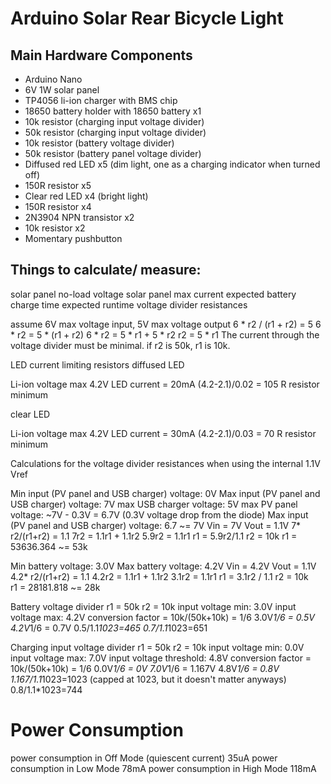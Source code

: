 # Arduino Solar Rear Bicycle Light 
## Main Hardware Components
- Arduino Nano
- 6V 1W solar panel 
- TP4056 li-ion charger with BMS chip 
- 18650 battery holder with 18650 battery x1  
- 10k resistor (charging input voltage divider)
- 50k resistor (charging input voltage divider) 
- 10k resistor (battery voltage divider)
- 50k resistor (battery panel voltage divider) 
- Diffused red LED x5 (dim light, one as a charging indicator when turned off)
- 150R resistor x5
- Clear red LED x4 (bright light) 
- 150R resistor x4
- 2N3904 NPN transistor x2
- 10k resistor x2
- Momentary pushbutton 

## Things to calculate/ measure: 
solar panel no-load voltage 
solar panel max current
expected battery charge time 
expected runtime 
voltage divider resistances 

assume 6V max voltage input, 5V max voltage output 
6 * r2 / (r1 + r2) = 5 
6 * r2 = 5 * (r1 + r2)
6 * r2 = 5 * r1 + 5 * r2 
r2 = 5 * r1 
The current through the voltage divider must be minimal. 
if r2 is 50k, r1 is 10k.

LED current limiting resistors 
diffused LED 

Li-ion voltage max 4.2V 
LED current = 20mA
(4.2-2.1)/0.02 = 105 R resistor minimum

clear LED

Li-ion voltage max 4.2V 
LED current = 30mA
(4.2-2.1)/0.03 = 70 R resistor minimum

Calculations for the voltage divider resistances when using the internal 1.1V Vref 

Min input (PV panel and USB charger) voltage: 0V
Max input (PV panel and USB charger) voltage: 7V
max USB charger voltage: 5V
max PV panel voltage: ~7V - 0.3V = 6.7V (0.3V voltage drop from the diode)
Max input (PV panel and USB charger) voltage: 6.7 ~= 7V
Vin = 7V 
Vout = 1.1V
7* r2/(r1+r2) = 1.1
7r2 = 1.1r1 + 1.1r2 
5.9r2 = 1.1r1 
r1 = 5.9r2/1.1
r2 = 10k 
r1 = 53636.364 ~= 53k 

Min battery voltage: 3.0V
Max battery voltage: 4.2V
Vin = 4.2V
Vout = 1.1V
4.2* r2/(r1+r2) = 1.1 
4.2r2 = 1.1r1 + 1.1r2 
3.1r2 = 1.1r1
r1 = 3.1r2 / 1.1 
r2 = 10k  
r1 = 28181.818 ~= 28k 

Battery voltage divider 
r1 = 50k 
r2 = 10k 
input voltage min: 3.0V
input voltage max: 4.2V
conversion factor = 10k/(50k+10k) = 1/6 
3.0V*1/6 = 0.5V 
4.2V*1/6 = 0.7V
0.5/1.1*1023=465 
0.7/1.1*1023=651

Charging input voltage divider 
r1 = 50k 
r2 = 10k 
input voltage min: 0.0V
input voltage max: 7.0V
input voltage threshold: 4.8V 
conversion factor = 10k/(50k+10k) = 1/6 
0.0V*1/6 = 0V 
7.0V*1/6 = 1.167V
4.8V*1/6 = 0.8V  
1.167/1.1*1023=1023 (capped at 1023, but it doesn't matter anyways)
0.8/1.1*1023=744


# Power Consumption 
power consumption in Off Mode (quiescent current) 35uA
power consumption in Low Mode 78mA
power consumption in High Mode 118mA
